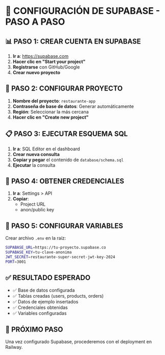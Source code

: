 # 🚀 CONFIGURACIÓN DE SUPABASE - PASO A PASO

## 📊 PASO 1: CREAR CUENTA EN SUPABASE

1. **Ir a**: https://supabase.com
2. **Hacer clic en "Start your project"**
3. **Registrarse** con GitHub/Google
4. **Crear nuevo proyecto**

## 🔐 PASO 2: CONFIGURAR PROYECTO

1. **Nombre del proyecto**: `restaurante-app`
2. **Contraseña de base de datos**: Generar automáticamente
3. **Región**: Seleccionar la más cercana
4. **Hacer clic en "Create new project"**

## 📋 PASO 3: EJECUTAR ESQUEMA SQL

1. **Ir a**: SQL Editor en el dashboard
2. **Crear nueva consulta**
3. **Copiar y pegar** el contenido de `database/schema.sql`
4. **Ejecutar** la consulta

## 🔑 PASO 4: OBTENER CREDENCIALES

1. **Ir a**: Settings > API
2. **Copiar**:
   - Project URL
   - anon/public key

## 📝 PASO 5: CONFIGURAR VARIABLES

Crear archivo `.env` en la raíz:
```bash
SUPABASE_URL=https://tu-proyecto.supabase.co
SUPABASE_KEY=tu-clave-anonima
JWT_SECRET=restaurante-super-secret-jwt-key-2024
PORT=3001
```

## ✅ RESULTADO ESPERADO

- ✅ Base de datos configurada
- ✅ Tablas creadas (users, products, orders)
- ✅ Datos de ejemplo insertados
- ✅ Credenciales obtenidas
- ✅ Variables configuradas

## 🚀 PRÓXIMO PASO

Una vez configurado Supabase, procederemos con el deployment en Railway.

